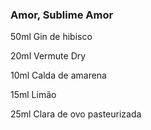 ### Amor, Sublime Amor

50ml Gin de hibisco

20ml Vermute Dry

10ml Calda de amarena

15ml Limão

25ml Clara de ovo pasteurizada